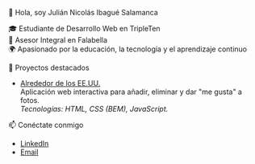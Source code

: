 👋 Hola, soy Julián Nicolás Ibagué Salamanca

🎓 Estudiante de Desarrollo Web en TripleTen  
💼 Asesor Integral en Falabella    
🌍 Apasionado por la educación, la tecnología y el aprendizaje continuo

 🚀 Proyectos destacados
- [Alrededor de los EE.UU.](https://242017.github.io/web_project_around/)  
  Aplicación web interactiva para añadir, eliminar y dar "me gusta" a fotos.  
  *Tecnologías: HTML, CSS (BEM), JavaScript.*

 📫 Conéctate conmigo
- [LinkedIn](http://linkedin.com/in/julian-nicolas-ibague-salamanca)
- [Email](mailto:nicolasibague2420@hotmail.com)
